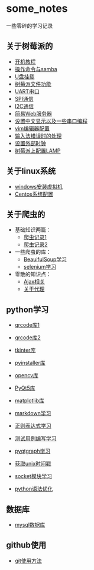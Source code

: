 # some_notes

一些零碎的学习记录

## 关于树莓派的

- [开机教程](https://github.com/Chunar5354/some_notes/blob/master/notes/%E6%A0%91%E8%8E%93%E6%B4%BE%E4%B8%8A%E6%89%8B%E7%AC%94%E8%AE%B0.md)
- [操作命令与samba](https://github.com/Chunar5354/some_notes/blob/master/notes/9%E6%9C%889%E6%97%A5%E8%AE%B0%E5%BD%95.md)
- [U盘挂载](https://github.com/Chunar5354/some_notes/blob/master/notes/9%E6%9C%8812%E6%97%A5%E8%AE%B0%E5%BD%95.md)
- [树莓派文件功能](https://github.com/Chunar5354/some_notes/blob/master/notes/9%E6%9C%8813%E6%97%A5%E8%AE%B0%E5%BD%95.md)
- [UART串口](https://github.com/Chunar5354/some_notes/blob/master/notes/%E6%A0%91%E8%8E%93%E6%B4%BE%E4%B8%8A%E7%9A%84%E4%B8%B2%E8%A1%8C%E9%80%9A%E8%AE%AF.md)
- [SPI通信](https://github.com/Chunar5354/some_notes/blob/master/notes/SPI%E5%8D%8F%E8%AE%AE%E5%AD%A6%E4%B9%A0.md)
- [I2C通信](https://github.com/Chunar5354/some_notes/blob/master/notes/IIC%E5%8D%8F%E8%AE%AE%E5%AD%A6%E4%B9%A0.md)
- [简易Web服务器](https://github.com/Chunar5354/some_notes/blob/master/notes/%E6%A0%91%E8%8E%93%E6%B4%BE%E7%AE%80%E6%98%93web%E6%9C%8D%E5%8A%A1%E5%99%A8.md)
- [设置中文显示以及一些串口编程](https://github.com/Chunar5354/some_notes/blob/master/notes/3%E6%9C%8826%E6%97%A5%E8%AE%B0%E5%BD%95.md)
- [vim编辑器配置](https://github.com/Chunar5354/some_notes/blob/master/notes/vi%E7%BC%96%E8%BE%91%E5%99%A8%E9%85%8D%E7%BD%AE.md)
- [输入法错误时的处理](https://github.com/Chunar5354/some_notes/blob/master/notes/%E8%BE%93%E5%85%A5%E6%B3%95%E9%94%99%E8%AF%AF%E5%A4%84%E7%90%86%E6%96%B9%E6%B3%95.md)
- [设置外部时钟](https://github.com/Chunar5354/some_notes/blob/master/notes/%E8%AE%BE%E7%BD%AE%E5%A4%96%E9%83%A8%E6%97%B6%E9%92%9F.md)
- [树莓派上配置LAMP](https://github.com/Chunar5354/some_notes/blob/master/notes/%E6%A0%91%E8%8E%93%E6%B4%BE%E9%85%8D%E7%BD%AELAMP.md)

## 关于linux系统

- [windows安装虚拟机](https://github.com/Chunar5354/some_notes/blob/master/notes/windows%E9%85%8D%E7%BD%AE%E8%99%9A%E6%8B%9F%E6%9C%BA.md)
- [Centos系统配置](https://github.com/Chunar5354/some_notes/blob/master/notes/Centos%E7%9B%B8%E5%85%B3%E9%85%8D%E7%BD%AE.md)

## 关于爬虫的

- 基础知识两篇：
  - [爬虫记录1](https://github.com/Chunar5354/some_notes/blob/master/notes/%E7%88%AC%E8%99%AB%E8%AE%B0%E5%BD%951.md)
  - [爬虫记录2](https://github.com/Chunar5354/some_notes/blob/master/notes/%E7%88%AC%E8%99%AB%E8%AE%B0%E5%BD%952.md)
- 一些爬虫的库：
  - [BeauifulSoup学习](https://github.com/Chunar5354/some_notes/blob/master/notes/BeautifulSoup%E8%AE%B0%E5%BD%95.md)
  - [selenium学习](https://github.com/Chunar5354/some_notes/blob/master/notes/selenium.md)
- 零散的知识点：
  - [Ajax相关](https://github.com/Chunar5354/some_notes/blob/master/notes/9%E6%9C%8818%E6%97%A5%E8%AE%B0%E5%BD%95.md)
  - [关于代理](https://github.com/Chunar5354/some_notes/blob/master/notes/10%E6%9C%8815%E6%97%A5%E8%AE%B0%E5%BD%95.md)

## python学习

- [qrcode库1](https://github.com/Chunar5354/some_notes/blob/master/notes/10%E6%9C%8819%E6%97%A5%E8%AE%B0%E5%BD%95.md)
- [qrcode库2](https://github.com/Chunar5354/some_notes/blob/master/notes/10%E6%9C%8820%E6%97%A5%E8%AE%B0%E5%BD%95.md)
- [tkinter库](https://github.com/Chunar5354/some_notes/blob/master/notes/10%E6%9C%8822%E6%97%A5%E8%AE%B0%E5%BD%95.md)
- [pyinstaller库](https://github.com/Chunar5354/some_notes/blob/master/notes/10%E6%9C%8823%E6%97%A5%E8%AE%B0%E5%BD%95.md)
- [opencv库](https://github.com/Chunar5354/some_notes/blob/master/notes/opencv%E8%AE%B0%E5%BD%95.md)
- [PyQt5库](https://github.com/Chunar5354/some_notes/blob/master/notes/pyqt%E5%AD%A6%E4%B9%A0%E8%AE%B0%E5%BD%95.md)
- [matplotlib库](https://github.com/Chunar5354/some_notes/blob/master/notes/matplotlib%E5%AD%A6%E4%B9%A0.md)
- [markdown学习](https://github.com/Chunar5354/some_notes/blob/master/notes/markdown%E7%AC%94%E8%AE%B0.md)
- [正则表达式学习](https://github.com/Chunar5354/some_notes/blob/master/notes/%E6%AD%A3%E5%88%99%E8%A1%A8%E8%BE%BE%E5%BC%8F.md)
- [测试用例编写学习](https://github.com/Chunar5354/some_notes/blob/master/notes/python%E8%87%AA%E5%8A%A8%E6%B5%8B%E8%AF%95%E7%AC%94%E8%AE%B0.md)

- [pyqtgraph学习](https://github.com/Chunar5354/some_notes/blob/master/notes/pyqtgraph%E4%BD%BF%E7%94%A8%E8%AE%B0%E5%BD%95.md)
- [获取unix时间戳](https://github.com/Chunar5354/some_notes/blob/master/notes/python%E8%8E%B7%E5%BE%97unix%E6%97%B6%E9%97%B4%E6%88%B3.md)
- [socket模块学习](https://github.com/Chunar5354/some_notes/blob/master/notes/socket%E6%A8%A1%E5%9D%97%E5%AD%A6%E4%B9%A0.md)
- [python语法优化](https://github.com/Chunar5354/some_notes/blob/master/notes/python%E4%BC%98%E5%8C%96%E8%AF%AD%E6%B3%95%E7%9F%A5%E8%AF%86%E7%82%B9.md)

## 数据库

- [mysql数据库](https://github.com/Chunar5354/some_notes/blob/master/notes/mysql%E6%93%8D%E4%BD%9C.md)

## github使用

- [git使用方法](https://github.com/Chunar5354/some_notes/blob/master/notes/git%E4%BD%BF%E7%94%A8.md)
